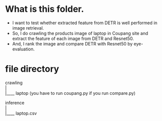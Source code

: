 # What is this folder.

- I want to test whether extracted feature from DETR is well performed in image retrieval.
- So, I do crawling the products image of laptop in Coupang site and extract the feature of each image from DETR and Resnet50.
- And, I rank the image and compare DETR with Resnet50 by eye-evaluation.

# file directory

crawling  
     |  
     |____ laptop (you have to run coupang.py if you run compare.py)

inference  
     |  
     |____ laptop.csv

  
